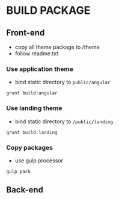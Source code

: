 # BUILD PACKAGE 


## Front-end

- copy all theme package to /theme
- follow readme.txt

### Use application theme

- bind static directory to `public/angular`

```
grunt build:angular
```

### Use landing theme

- bind static directory to `/public/landing`

```
grunt build:landing
```

### Copy packages

- use gulp processor

```
gulp pack
```

## Back-end